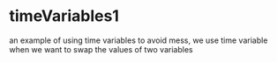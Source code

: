 # timeVariables1
an  example of using time variables to avoid mess, we use time variable when we want to swap the values of two variables
